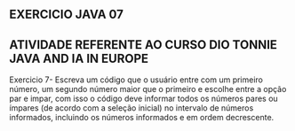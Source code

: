 ## EXERCICIO JAVA 07

## ATIVIDADE REFERENTE AO CURSO DIO TONNIE JAVA AND IA IN EUROPE
  Exercicio 7- Escreva um código que o usuário entre com um primeiro número, um segundo número maior que o primeiro e escolhe entre a opção par e impar, com isso o código deve informar todos os números pares ou ímpares (de acordo com a seleção inicial) no intervalo de números informados, incluindo os números informados e em ordem decrescente.